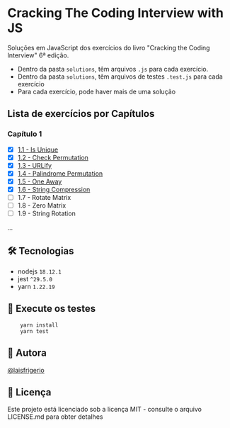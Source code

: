 # Cracking The Coding Interview with JS

Soluções em JavaScript dos exercícios do livro "Cracking the Coding Interview" 6ª edição.

- Dentro da pasta `solutions`, têm arquivos `.js` para cada exercício. 
- Dentro da pasta `solutions`, têm arquivos de testes `.test.js` para cada exercício
- Para cada exercício, pode haver mais de uma solução

## Lista de exercícios por Capítulos

### Capítulo 1
- [x] [1.1 - Is Unique](./solutions/chapter-1/1.1-is-unique/)
- [x] [1.2 - Check Permutation](./solutions/chapter-1/1.2-check-permutation/)
- [x] [1.3 - URLify](./solutions/chapter-1/1.3-urlfy/)
- [x] [1.4 - Palindrome Permutation](./solutions/chapter-1/1.4-palindrome-permutation/)
- [x] [1.5 - One Away](./solutions/chapter-1/1.5-one-away/)
- [x] [1.6 - String Compression](./solutions/chapter-1/1.6-string-compressiony/)
- [ ] 1.7 - Rotate Matrix
- [ ] 1.8 - Zero Matrix
- [ ] 1.9 - String Rotation

...

## 🛠️ Tecnologias

- nodejs `18.12.1`
- jest `^29.5.0`
- yarn `1.22.19`

## :gem: Execute os testes

```
    yarn install
    yarn test
```

## :woman: Autora

[@laisfrigerio](https://instagram.com/laisfrigerio/)

## 📄 Licença

Este projeto está licenciado sob a licença MIT - consulte o arquivo LICENSE.md para obter detalhes
